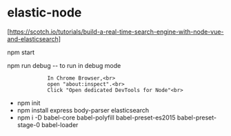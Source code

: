 # elastic-node
[https://scotch.io/tutorials/build-a-real-time-search-engine-with-node-vue-and-elasticsearch]

npm start

npm run debug -- to run in debug mode

                 In Chrome Browser,<br>
                 open "about:inspect".<br>
                 Click "Open dedicated DevTools for Node"<br>

* npm init
* npm install express body-parser elasticsearch
* npm i -D babel-core babel-polyfill babel-preset-es2015 babel-preset-stage-0 babel-loader

